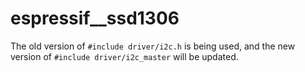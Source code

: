 # espressif__ssd1306
The old version of ```#include driver/i2c.h``` is being used, and the new version of ```#include driver/i2c_master``` will be updated.
